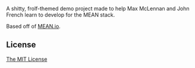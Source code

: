 A shitty, frolf-themed demo project made to help Max McLennan and John French learn to develop for the MEAN stack.

Based off of [MEAN.io](https://github.com/linnovate/mean).

## License
[The MIT License](http://opensource.org/licenses/MIT)

